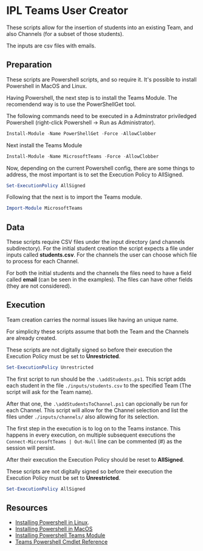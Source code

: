 # IPL Teams User Creator

These scripts allow for the insertion of students into an existing Team, and also Channels (for a subset of those students).

The inputs are csv files with emails.

## Preparation

These scripts are Powershell scripts, and so require it. It's possible to install Powershell in MacOS and Linux.

Having Powershell, the next step is to install the Teams Module. The recomendend way is to use the PowerShellGet tool.

The following commands need to be executed in a Adminstrator priviledged Powershell (right-click Powershell -> Run as Administrator).

```powershell
Install-Module -Name PowerShellGet -Force -AllowClobber
```

Next install the Teams Module

```powershell
Install-Module -Name MicrosoftTeams -Force -AllowClobber
```

Now, depending on the current Powershell config, there are some things to address, the most important is to set the Execution Policy to AllSigned.

```powershell
Set-ExecutionPolicy AllSigned
```

Following that the next is to import the Teams module.

```powershell
Import-Module MicrosoftTeams
```

## Data

These scripts require CSV files under the input directory (and channels subdirectory). For the initial student creation the script expects a file under inputs called **students.csv**. For the channels the user can choose which file to process for each Channel.

For both the initial students and the channels the files need to have a field called **email** (can be seen in the examples). The files can have other fields (they are not considered).

## Execution

Team creation carries the normal issues like having an unique name. 

For simplicity these scripts assume that both the Team and the Channels are already created.

These scripts are not digitally signed so before their execution the Execution Policy must be set to **Unrestricted**.

```powershell
Set-ExecutionPolicy Unrestricted
```

The first script to run should be the ```.\addStudents.ps1```. This script adds each student in the file ```./inputs/students.csv``` to the specified Team (The script will ask for the Team name).

After that one, the ```.\addStudentsToChannel.ps1``` can opcionally be run for each Channel. This script will allow for the Channel selection and list the files under ```./inputs/channels/``` also allowing for its selection.

The first step in the execution is to log on to the Teams instance. This happens in every execution, on multiple subsequent executions the ```Connect-MicrosoftTeams | Out-Null``` line can be commented (#) as the session will persist.

After their execution the Execution Policy should be reset to **AllSigned**.

These scripts are not digitally signed so before their execution the Execution Policy must be set to **Unrestricted**.

```powershell
Set-ExecutionPolicy AllSigned
```

## Resources

- [Installing Powershell in Linux](https://learn.microsoft.com/en-us/powershell/scripting/install/installing-powershell-on-linux?view=powershell-7.3).
- [Installing Powershell in MacOS](https://learn.microsoft.com/en-us/powershell/scripting/install/installing-powershell-on-macos?view=powershell-7.3)
- [Installing Powershell Teams Module](https://learn.microsoft.com/en-us/microsoftteams/teams-powershell-install)
- [Teams Powershell Cmdlet Reference](https://learn.microsoft.com/en-us/powershell/teams/?view=teams-ps)

